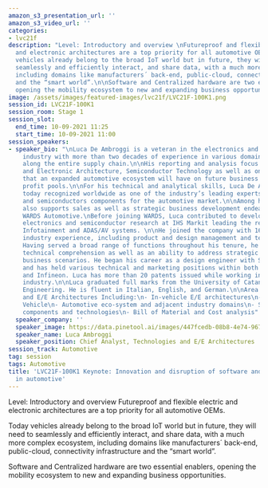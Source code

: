 ```yaml
---
amazon_s3_presentation_url: ''
amazon_s3_video_url: ''
categories:
- lvc21f
description: "Level: Introductory and overview \nFutureproof and flexible electric
  and electronic architectures are a top priority for all automotive OEMs.\n\nToday
  vehicles already belong to the broad IoT world but in future, they will need to
  seamlessly and efficiently interact, and share data, with a much more complex ecosystem,
  including domains like manufacturers´ back-end, public-cloud, connectivity infrastructure
  and the “smart world”.\n\nSoftware and Centralized hardware are two essential enablers,
  opening the mobility ecosystem to new and expanding business opportunities."
image: /assets/images/featured-images/lvc21f/LVC21F-100K1.png
session_id: LVC21F-100K1
session_room: Stage 1
session_slot:
  end_time: 10-09-2021 11:25
  start_time: 10-09-2021 11:00
session_speakers:
- speaker_bio: "\nLuca De Ambroggi is a veteran in the electronics and automotive
    industry with more than two decades of experience in various domains spanning
    along the entire supply chain.\n\nHis reporting and analysis focus on Electric
    and Electronic Architecture, Semiconductor Technology as well as on the impact
    that an expanded automotive ecosystem will have on future business models and
    profit pools.\n\nFor his technical and analytical skills, Luca De Ambroggi is
    today recognized worldwide as one of the industry’s leading experts in electronics
    and semiconductors components for the automotive market.\n\nAmong his tasks, Luca
    also supports sales as well as strategic business development endeavors within
    WARDS Automotive.\nBefore joining WARDS, Luca contributed to developing the automotive
    electronics and semiconductor research at IHS Markit leading the research on advanced
    Infotainment and ADAS/AV systems. \n\nHe joined the company with 16 years of semiconductor
    industry experience, including product and design management and technical marketing.
    Having served a broad range of functions throughout his tenure, he possesses deep
    technical comprehension as well as an ability to address strategic market and
    business scenarios. He began his career as a design engineer with STMicroelectronics
    and has held various technical and marketing positions within both STMicroelectronics
    and Infineon. Luca has more than 20 patents issued while working in the semiconductor
    industry.\n\nLuca graduated full marks from the University of Catania in Electro-Technic
    Engineering. He is fluent in Italian, English, and German.\n\nArea of Focus: Technologies
    and E/E Architectures Including:\n- In-vehicle E/E architectures\n- Software Defined
    Vehicle\n- Automotive eco-system and adjacent industry domains\n- Semiconductor
    components and technologies\n- Bill of Material and Cost analysis"
  speaker_company: ''
  speaker_image: https://data.pinetool.ai/images/447fcedb-08b8-4e74-967b-a12076459b34.png
  speaker_name: Luca Ambroggi
  speaker_position: Chief Analyst, Technologies and E/E Architectures
session_track: Automotive
tag: session
tags: Automotive
title: 'LVC21F-100K1 Keynote: Innovation and disruption of software and hardware architecture
  in automotive'
---
```


Level: Introductory and overview 
Futureproof and flexible electric and electronic architectures are a top priority for all automotive OEMs.

Today vehicles already belong to the broad IoT world but in future, they will need to seamlessly and efficiently interact, and share data, with a much more complex ecosystem, including domains like manufacturers´ back-end, public-cloud, connectivity infrastructure and the “smart world”.

Software and Centralized hardware are two essential enablers, opening the mobility ecosystem to new and expanding business opportunities.